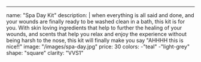 ---
name: "Spa Day Kit"
description: |
when everything is all said and done, and your wounds are finally ready to be washed clean in a bath, this kit is for you. With skin loving ingredients that help to further the healing of your wounds, and scents that help you relax and enjoy the experience without being harsh to the nose, this kit will finally make you say "AHHHH this is nice!!"
image: "/images/spa-day.jpg"
price: 30
colors:
-"teal"
-"light-grey"
shape: "square"
clarity: "VVS1"
